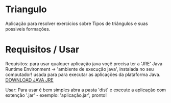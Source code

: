# Triangulo
Aplicação para resolver exercicios sobre Tipos de triângulos e suas possiveis formações.

# Requisitos / Usar
Requisitos: para usar qualquer aplicação java voçê precisa ter a 'JRE' Java Runtime Environment -> 'ambiente de execução java', instalada no seu computador!
usada para para executar as aplicações da plataforma Java. <a href="https://www.java.com/pt-BR/download/manual.jsp">DOWNLOAD JAVA JRE</a>

Usar: Para usar é bem simples abra a pasta 'dist' e execute a aplicação com extenção '.jar' - exemplo: 'aplicação.jar', pronto!
